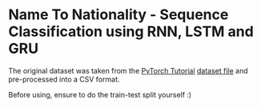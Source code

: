 # Name To Nationality - Sequence Classification using RNN, LSTM and GRU

The original dataset was taken from the [PyTorch Tutorial](https://pytorch.org/tutorials/intermediate/char_rnn_classification_tutorial.html) [dataset file](https://download.pytorch.org/tutorial/data.zip) and pre-processed into a CSV format.

Before using, ensure to do the train-test split yourself :)

